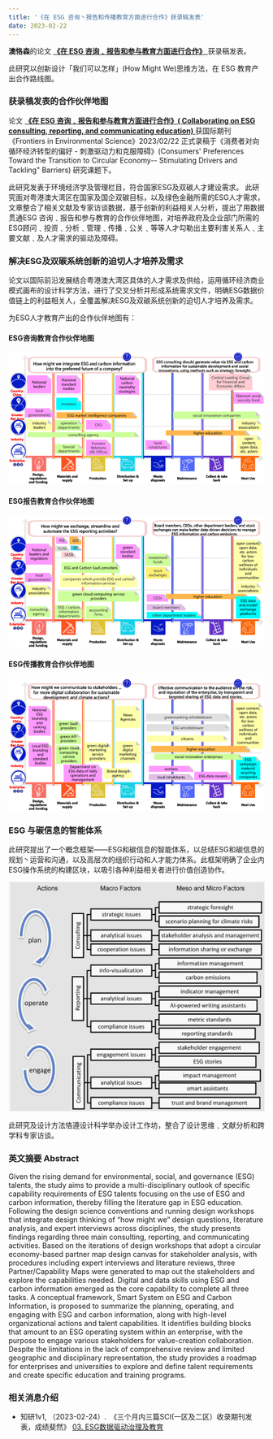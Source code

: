 ```yaml
---
title: '《在 ESG 咨询丶报告和传播教育方面进行合作》获录稿发表'
date: 2023-02-22
---
```


**澳恪森**的论文 [**《在 ESG 咨询﹑报告和参与教育方面进行合作》** ](https://www.frontiersin.org/articles/10.3389/fenvs.2023.1119011/abstract) 获录稿发表。 

此研究以创新设计「我们可以怎样」(How Might We)思维方法，在 ESG 教育产出合作路线图。
<!--more-->

### 获录稿发表的合作伙伴地图
论文 [**《在 ESG 咨询﹑报告和参与教育方面进行合作》( Collaborating on ESG consulting, reporting, and communicating education)** ](https://www.frontiersin.org/articles/10.3389/fenvs.2023.1119011/abstract) 获国际期刊 《Frontiers in Environmental Science》2023/02/22 正式录稿于《消费者对向循环经济转型的偏好 - 刺激驱动力和克服障碍》(Consumers' Preferences Toward the Transition to Circular Economy-- Stimulating Drivers and Tackling" Barriers) 研究课题下。

此研究发表于环境经济学及管理栏目，符合国家ESG及双碳人才建设需求。
此研究面对粤港澳大湾区在国家及国企双碳目标，以及绿色金融所需的ESG人才需求，文章整合了相关文献及专家访谈数据，基于创新的利益相关人分析，提出了用数据贯通ESG 咨询﹑报告和参与教育的合作伙伴地图，对培养政府及企业部门所需的ESG顾问﹑投资﹑分析﹑管理﹑传播﹑公关﹑等等人才勾勒出主要利害关系人﹑主要文献﹑及人才需求的驱动及障碍。

### 解决ESG及双碳系统创新的迫切人才培养及需求

论文以国际前沿发展结合粤港澳大湾区具体的人才需求及供给，运用循环经济商业模式画布的设计科学方法，进行了交叉分析并形成系统需求文件，明确ESG数据价值链上的利益相关人，全覆盖解决ESG及双碳系统创新的迫切人才培养及需求。

为ESG人才教育产出的合作伙伴地图有：

#### ESG咨询教育合作伙伴地图
![ESG-Education-PartnerMap-consulting.png](./ESG-Education-PartnerMap-consulting.png)
#### ESG报告教育合作伙伴地图
![ESG-Education-PartnerMap-reporting.png](./ESG-Education-PartnerMap-reporting.png)

#### ESG传播教育合作伙伴地图
![ESG-Education-PartnerMap-communicating.png](./ESG-Education-PartnerMap-communicating.png)


### ESG 与碳信息的智能体系

此研究提出了一个概念框架——ESG和碳信息的智能体系，以总结ESG和碳信息的规划丶运营和沟通，以及高层次的组织行动和人才能力体系。此框架明确了企业内ESG操作系统的构建区块，以吸引各种利益相关者进行价值创造协作。

![featured.jpg](./featured.jpg)

此研究及设计方法恪遵设计科学举办设计工作坊，整合了设计思维﹑文献分析和跨学科专家访谈。

### 英文摘要  Abstract

Given the rising demand for environmental, social, and governance (ESG) talents, the study aims to provide a multi-disciplinary outlook of specific capability requirements of ESG talents focusing on the use of ESG and carbon information, thereby filling the literature gap in ESG education. Following the design science conventions and running design workshops that integrate design thinking of “how might we” design questions, literature analysis, and expert interviews across disciplines, the study presents findings regarding three main consulting, reporting, and communicating activities. Based on the iterations of design workshops that adopt a circular economy-based partner map design canvas for stakeholder analysis, with procedures including expert interviews and literature reviews, three Partner/Capability Maps were generated to map out the stakeholders and explore the capabilities needed. Digital and data skills using ESG and carbon information emerged as the core capability to complete all three tasks. A conceptual framework, Smart System on ESG and Carbon Information, is proposed to summarize the planning, operating, and engaging with ESG and carbon information, along with high-level organizational actions and talent capabilities. It identifies building blocks that amount to an ESG operating system within an enterprise, with the purpose to engage various stakeholders for value-creation collaboration. Despite the limitations in the lack of comprehensive review and limited geographic and disciplinary representation, the study provides a roadmap for enterprises and universities to explore and define talent requirements and create specific education and training programs.

### 相关消息介绍


*  知研1v1,  （2023-02-24）.　《三个月内三篇SCI(一区及二区）收录期刊发表，成绩斐然》 [03. ESG数据驱动治理及教育](https://mp.weixin.qq.com/s?src=11&timestamp=1679377034&ver=4419&signature=58rspt51riDaR40jvggKb7MvePyHPP3j0uR0cLd2acMEJsEzW2094fT63kp-SKdgx*ORo6w1YEtlkh3eg48VOxVKMBasEFW1A-Xd4OC31j3t2JoChGuMHv-2IOxJnnDQ&new=1)


